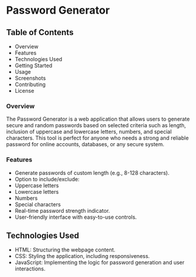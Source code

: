 # **Password Generator**

## __Table of Contents__
+ Overview
+ Features
+ Technologies Used
+ Getting Started
+ Usage
+ Screenshots
+ Contributing
+ License
### __Overview__
The Password Generator is a web application that allows users to generate secure and random passwords based on selected criteria such as length, inclusion of uppercase and lowercase letters, numbers, and special characters. This tool is perfect for anyone who needs a strong and reliable password for online accounts, databases, or any secure system.

### __Features__
+ Generate passwords of custom length (e.g., 8-128 characters).
+ Option to include/exclude:
+ Uppercase letters
+ Lowercase letters
+ Numbers
+ Special characters
+ Real-time password strength indicator.
+ User-friendly interface with easy-to-use controls.
## __Technologies Used__
* HTML: Structuring the webpage content.
* CSS: Styling the application, including responsiveness.
* JavaScript: Implementing the logic for password generation and user interactions.
